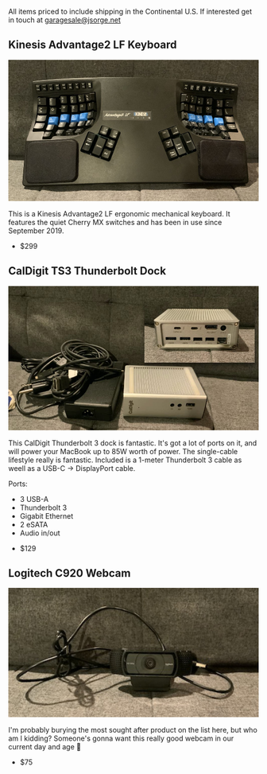 All items priced to include shipping in the Continental U.S. If interested get in touch at garagesale@jsorge.net

## Kinesis Advantage2 LF Keyboard

![](assets/kinesis.jpg)

This is a Kinesis Advantage2 LF ergonomic mechanical keyboard. It features the quiet Cherry MX switches and has been in use since September 2019.

- $299


## CalDigit TS3 Thunderbolt Dock

![](assets/caldigit.jpg)

This CalDigit Thunderbolt 3 dock is fantastic. It's got a lot of ports on it, and will power your MacBook up to 85W worth of power. The single-cable lifestyle really is fantastic. Included is a 1-meter Thunderbolt 3 cable as weell as a USB-C -> DisplayPort cable.

Ports:

* 3 USB-A
* Thunderbolt 3
* Gigabit Ethernet
* 2 eSATA
* Audio in/out

- $129


## Logitech C920 Webcam

![](assets/logitech.jpg)

I'm probably burying the most sought after product on the list here, but who am I kidding? Someone's gonna want this really good webcam in our current day and age 🙂

- $75
